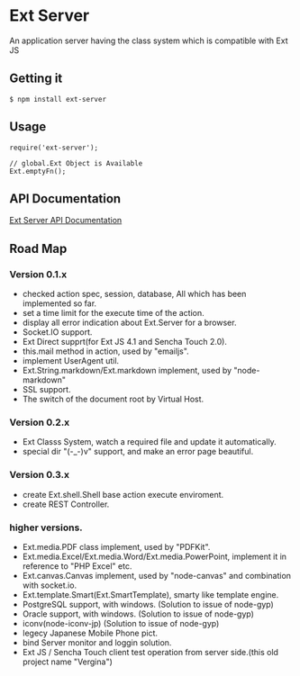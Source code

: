 # Ext Server

An application server having the class system which is compatible with Ext JS

## Getting it

    $ npm install ext-server

## Usage

    require('ext-server');

    // global.Ext Object is Available
    Ext.emptyFn();

## API Documentation

[Ext Server API Documentation](http://xenophy.github.com/ext-server/)


## Road Map


### Version 0.1.x
* checked action spec, session, database, All which has been implemented so far.
* set a time limit for the execute time of the action.
* display all error indication about Ext.Server for a browser.
* Socket.IO support.
* Ext Direct supprt(for Ext JS 4.1 and Sencha Touch 2.0).
* this.mail method in action, used by "emailjs".
* implement UserAgent util.
* Ext.String.markdown/Ext.markdown implement, used by "node-markdown"
* SSL support.
* The switch of the document root by Virtual Host.

### Version 0.2.x
* Ext Classs System, watch a required file and update it automatically.
* special dir "(-_-)v" support, and make an error page beautiful.

### Version 0.3.x
* create Ext.shell.Shell base action execute enviroment.
* create REST Controller.

### higher versions.
* Ext.media.PDF class implement, used by "PDFKit".
* Ext.media.Excel/Ext.media.Word/Ext.media.PowerPoint, implement it in reference to "PHP Excel" etc.
* Ext.canvas.Canvas implement, used by "node-canvas" and combination with socket.io.
* Ext.template.Smart(Ext.SmartTemplate), smarty like template engine.
* PostgreSQL support, with windows. (Solution to issue of node-gyp)
* Oracle support, with windows. (Solution to issue of node-gyp)
* iconv(node-iconv-jp) (Solution to issue of node-gyp)
* legecy Japanese Mobile Phone pict.
* bind Server monitor and loggin solution.
* Ext JS / Sencha Touch client test operation from server side.(this old project name "Vergina")

